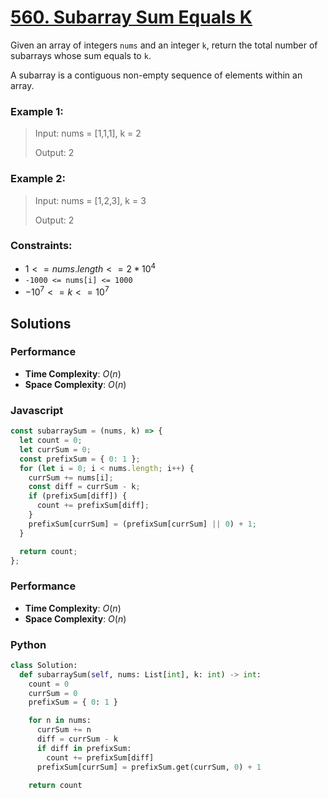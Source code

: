 # [560. Subarray Sum Equals K](https://leetcode.com/problems/subarray-sum-equals-k/description/)

Given an array of integers `nums` and an integer `k`, return the total number of subarrays whose sum equals to `k`.

A subarray is a contiguous non-empty sequence of elements within an array.

 
### Example 1:
> Input: nums = [1,1,1], k = 2
>
> Output: 2


### Example 2:
> Input: nums = [1,2,3], k = 3
>
> Output: 2
 

### Constraints:
- $1 <= nums.length <= 2 * 10^{4}$
- `-1000 <= nums[i] <= 1000`
- $-10^{7} <= k <= 10^{7}$


## Solutions

### Performance

- **Time Complexity**: $O(n)$
- **Space Complexity**: $O(n)$

### Javascript

```javascript
const subarraySum = (nums, k) => {
  let count = 0;
  let currSum = 0;
  const prefixSum = { 0: 1 };
  for (let i = 0; i < nums.length; i++) {
    currSum += nums[i];
    const diff = currSum - k;
    if (prefixSum[diff]) {
      count += prefixSum[diff];
    }
    prefixSum[currSum] = (prefixSum[currSum] || 0) + 1;
  }

  return count;
};
```

### Performance

- **Time Complexity**: $O(n)$
- **Space Complexity**: $O(n)$

### Python

```python
class Solution:
  def subarraySum(self, nums: List[int], k: int) -> int:
    count = 0
    currSum = 0
    prefixSum = { 0: 1 }

    for n in nums:
      currSum += n
      diff = currSum - k
      if diff in prefixSum:
        count += prefixSum[diff]
      prefixSum[currSum] = prefixSum.get(currSum, 0) + 1
    
    return count
```
